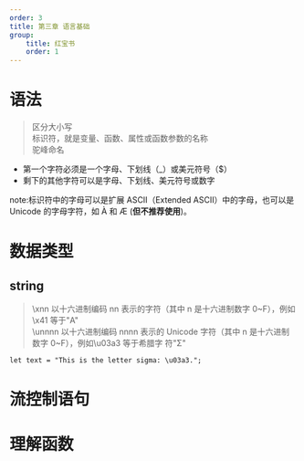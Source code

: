 ```yaml
---
order: 3
title: 第三章 语言基础
group:
    title: 红宝书
    order: 1
---
```

# 语法
>区分大小写  
标识符，就是变量、函数、属性或函数参数的名称  
驼峰命名  
* 第一个字符必须是一个字母、下划线（_）或美元符号（$）
* 剩下的其他字符可以是字母、下划线、美元符号或数字  

note:标识符中的字母可以是扩展 ASCII（Extended ASCII）中的字母，也可以是 Unicode 的字母字符，如 À 和 Æ (**但不推荐使用**)。

# 数据类型

## string

>\xnn 以十六进制编码 nn 表示的字符（其中 n 是十六进制数字 0~F），例如\x41 等于"A"  
\unnnn 以十六进制编码 nnnn 表示的 Unicode 字符（其中 n 是十六进制数字 0~F），例如\u03a3 等于希腊字
符"Σ"

```
let text = "This is the letter sigma: \u03a3.";
```

# 流控制语句

# 理解函数